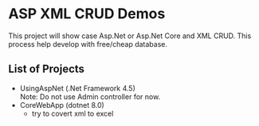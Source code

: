 # ASP XML CRUD Demos

This project will show case Asp.Net or Asp.Net Core and XML CRUD. This process help develop with free/cheap database.

## List of Projects

- UsingAspNet (.Net Framework 4.5)\
Note: Do not use Admin controller for now.
- CoreWebApp (dotnet 8.0)
	- try to covert xml to excel
